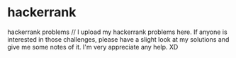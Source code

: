 # hackerrank
hackerrank problems
// I upload my hackerrank problems here. If anyone is interested in those challenges, please have a slight look at my solutions and give me some notes of it. I'm very appreciate any help. XD
